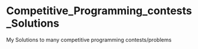 # Competitive_Programming_contests_Solutions
My Solutions to many competitive programming contests/problems
